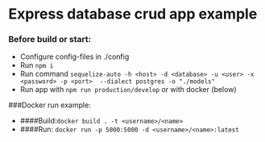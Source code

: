 # Express database crud app example
### Before build or start:
- Configure config-files in ./config
- Run `npm i`
- Run command `sequelize-auto -h <host> -d <database> -u <user> -x <password> -p <port>  --dialect postgres -o "./models"`
- Run app with `npm run production/develop` or with docker (below)

###Docker run example:
- ####Build:`docker build . -t <username>/<name>`
- ####Run: `docker run -p 5000:5000 -d <username>/<name>:latest`